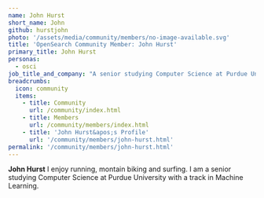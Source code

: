 ```yaml
---
name: John Hurst
short_name: John
github: hurstjohn
photo: '/assets/media/community/members/no-image-available.svg'
title: 'OpenSearch Community Member: John Hurst'
primary_title: John Hurst
personas:
  - osci
job_title_and_company: "A senior studying Computer Science at Purdue University"
breadcrumbs:
  icon: community
  items:
    - title: Community
      url: /community/index.html
    - title: Members
      url: /community/members/index.html
    - title: 'John Hurst&apos;s Profile'
      url: '/community/members/john-hurst.html'
permalink: '/community/members/john-hurst.html'
---
```


**John Hurst** I enjoy running, montain biking and surfing. I am a senior studying Computer Science at Purdue University with a track in Machine Learning.
